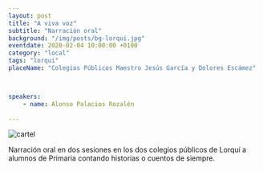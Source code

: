 ```yaml
---
layout: post
title: "A viva voz"
subtitle: "Narración oral"
background: "/img/posts/bg-lorqui.jpg"
eventdate: 2020-02-04 10:00:00 +0100
category: "local"
tags: "lorqui"
placeName: "Colegios Públicos Maestro Jesús García y Dolores Escámez"



speakers:
    - name: Alonso Palacios Rozalén
    
---
```

![cartel](/img/posts/alonso1.png)   

Narración oral en dos sesiones en los dos colegios públicos de Lorquí a alumnos de Primaria contando historias o cuentos de siempre.


